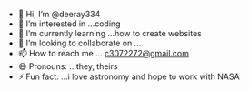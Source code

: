 - 👋 Hi, I’m @deeray334
- 👀 I’m interested in ...coding
- 🌱 I’m currently learning ...how to create websites
- 💞️ I’m looking to collaborate on ...
- 📫 How to reach me ... c3072272@gmail.com
- 😄 Pronouns: ...they, theirs
- ⚡ Fun fact: ...i love astronomy and hope to work with NASA

<!---
deeray334/deeray334 is a ✨ special ✨ repository because its `README.md` (this file) appears on your GitHub profile.
You can click the Preview link to take a look at your changes.
--->
